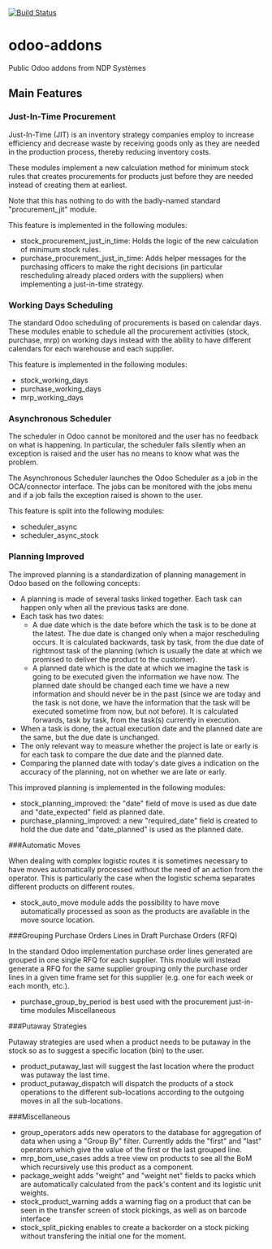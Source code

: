 [![Build Status](http://runbot.ndp-systemes.fr/runbot/badge/flat/9/8.0.svg)](http://runbot.ndp-systemes.fr/runbot/repo/ssh-git-gitlab-ndp-systemes-fr-10022-odoo-addons-common-modules-git-9)

# odoo-addons
Public Odoo addons from NDP Systèmes

## Main Features
### Just-In-Time Procurement

Just-In-Time (JIT) is an inventory strategy companies employ to increase efficiency and decrease waste by receiving
goods only as they are needed in the production process, thereby reducing inventory costs.

These modules implement a new calculation method for minimum stock rules that creates procurements for products just
before they are needed instead of creating them at earliest.

Note that this has nothing to do with the badly-named standard "procurement_jit" module.

This feature is implemented in the following modules:

- stock_procurement_just_in_time: Holds the logic of the new calculation of minimum stock rules.
- purchase_procurement_just_in_time: Adds helper messages for the purchasing officers to make the right
  decisions (in particular rescheduling already placed orders with the suppliers) when implementing a 
  just-in-time strategy. 

### Working Days Scheduling

The standard Odoo scheduling of procurements is based on calendar days. These modules enable to schedule 
all the procurement activities (stock, purchase, mrp) on working days instead with the ability to have
different calendars for each warehouse and each supplier.

This feature is implemented in the following modules:

- stock_working_days
- purchase_working_days
- mrp_working_days

### Asynchronous Scheduler

The scheduler in Odoo cannot be monitored and the user has no feedback on what is happening. In 
particular, the scheduler fails silently when an exception is raised and the user has no means 
to know what was the problem.

The Asynchronous Scheduler launches the Odoo Scheduler as a job in the OCA/connector interface.
The jobs can be monitored with the jobs menu and if a job fails the exception raised is shown to 
the user.

This feature is split into the following modules:

- scheduler_async
- scheduler_async_stock

### Planning Improved

The improved planning is a standardization of planning management in Odoo based on the following concepts:

- A planning is made of several tasks linked together. Each task can happen only when all the previous tasks are done.
- Each task has two dates:
    - A due date which is the date before which the task is to be done at the latest. The due date is changed only when
      a major rescheduling occurs. It is calculated backwards, task by task, from the due date of rightmost task of the
      planning (which is usually the date at which we promised to deliver the product to the customer).
    - A planned date which is the date at which we imagine the task is going to be executed given the information we
      have now. The planned date should be changed each time we have a new information and should never be in the past
      (since we are today and the task is not done, we have the information that the task will be executed sometime from
      now, but not before). It is calculated forwards, task by task, from the task(s) currently in execution.
- When a task is done, the actual execution date and the planned date are the same, but the due date is unchanged.
- The only relevant way to measure whether the project is late or early is for each task to compare the due date and
  the planned date.
- Comparing the planned date with today's date gives a indication on the accuracy of the planning, not on whether we
  are late or early.

This improved planning is implemented in the following modules:

- stock_planning_improved: the "date" field of move is used as due date and "date_expected" field as planned date.
- purchase_planning_improved: a new "required_date" field is created to hold the due date and "date_planned" is used as
  the planned date.
  
###Automatic Moves

When dealing with complex logistic routes it is sometimes necessary to have moves automatically processed
without the need of an action from the operator. This is particularly the case when the logistic schema 
separates different products on different routes.

- stock_auto_move module adds the possibility to have move automatically processed as soon as the products are available
in the move source location.

###Grouping Purchase Orders Lines in Draft Purchase Orders (RFQ)

In the standard Odoo implementation purchase order lines generated are grouped in one single RFQ for each supplier. 
This module will instead generate a RFQ for the same supplier grouping only the purchase order lines in a given time 
frame set for this supplier (e.g. one for each week or each month, etc.).

- purchase_group_by_period is best used with the procurement just-in-time modules Miscellaneous

###Putaway Strategies

Putaway strategies are used when a product needs to be putaway in the stock so as to suggest a specific location (bin) 
to the user.

- product_putaway_last will suggest the last location where the product was putaway the last time.
- product_putaway_dispatch will dispatch the products of a stock operations to the different sub-locations 
  according to the outgoing moves in all the sub-locations.

###Miscellaneous

- group_operators adds new operators to the database for aggregation of data when using a "Group By" filter. Currently 
  adds the "first" and "last" operators which give the value of the first or the last grouped line.
- mrp_bom_use_cases adds a tree view on products to see all the BoM which recursively use this product as a component.
- package_weight adds "weight" and "weight net" fields to packs which are automatically calculated from the pack's 
  content and its logistic unit weights.
- stock_product_warning adds a warning flag on a product that can be seen in the transfer screen of stock pickings, as
  well as on barcode interface
- stock_split_picking enables to create a backorder on a stock picking without transfering the initial one for the 
  moment.
